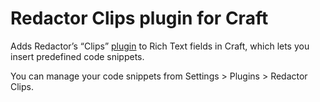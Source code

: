 # Redactor Clips plugin for Craft

Adds Redactor’s “Clips” [plugin](http://imperavi.com/redactor/docs/plugins/) to Rich Text fields in Craft, which lets you insert predefined code snippets.

You can manage your code snippets from Settings > Plugins > Redactor Clips.

